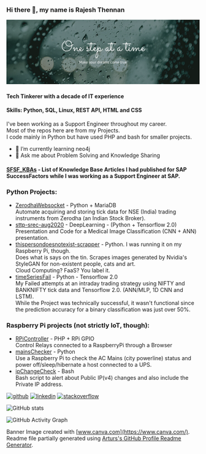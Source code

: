 ### Hi there 👋, my name is Rajesh Thennan
![](https://github.com/rthennan/rthennan/raw/e94b5da90fba2f19c889100f4a53d959fc24bf92/banner1.png)

#### Tech Tinkerer with a decade of IT experience

#### **Skills:** Python, SQL, Linux, REST API, HTML and CSS

I've been working as a Support Engineer throughout my career.  
Most of the repos here are from my Projects.  
I code mainly in Python but have used PHP and bash for smaller projects.  

- 🌱 I’m currently learning neo4j 
- 💬 Ask me about Problem Solving and Knowledge Sharing

#### [SFSF_KBAs](https://github.com/rthennan/SFSF_KBAs)  - List of Knowledge Base Articles I had published for SAP SuccessFactors while I was working as a Support Engineer at SAP.  

### Python Projects:
- [ZerodhaWebsocket](https://github.com/rthennan/ZerodhaWebsocket) - Python + MariaDB  
  Automate acquiring and storing tick data for NSE (India) trading instruments from Zerodha (an Indian Stock Broker).
- [sttp-srec-aug2020](https://github.com/rthennan/sttp-srec-aug2020) - DeepLearning - (Python + Tensorflow 2.0)  
  Presentation and Code for a Medical Image Classification (CNN + ANN) presentation.
- [thispersondoesnotexist-scrapper](https://github.com/rthennan/thispersondoesnotexist-scrapper) - Python. I was running it on my Raspberry Pi, though.  
  Does what is says on the tin. Scrapes images generated by Nvidia's StyleGAN for non-existent people, cats and art.  
  Cloud Computing? FaaS? You label it.  
- [timeSeriesFail](https://github.com/rthennan/timeSeriesFail) - Python - Tensorflow 2.0  
  My Failed attempts at an intraday trading strategy using NIFTY and BANKNIFTY tick data and Tensorflow 2.0. (ANN/MLP, 1D CNN and LSTM).  
  While the Project was technically successful, it wasn't functional since the prediction accuracy for a binary classification was just over 50%.    

### Raspberry Pi projects (not strictly IoT, though):  
- [RPiController](https://github.com/rthennan/RPiController) - PHP + RPi GPIO  
  Control Relays connected to a RaspberryPi through a Browser  
- [mainsChecker](https://github.com/rthennan/mainsChecker) - Python  
  Use a Raspberry Pi to check the AC Mains (city powerline) status and power off/sleep/hibernate a host connected to a UPS.  
- [ipChangeCheck](https://github.com/rthennan/ipChangeCheck) - Bash  
  Bash script to alert about Public IP(v4) changes and also include the Private IP address.


[<img src='https://cdn.jsdelivr.net/npm/simple-icons@3.0.1/icons/github.svg' alt='github' height='40'>](https://github.com/rthennan)  [<img src='https://cdn.jsdelivr.net/npm/simple-icons@3.0.1/icons/linkedin.svg' alt='linkedin' height='40'>](https://www.linkedin.com/in/rthennan/)  [<img src='https://cdn.jsdelivr.net/npm/simple-icons@3.0.1/icons/stackoverflow.svg' alt='stackoverflow' height='40'>](https://stackoverflow.com/users/8469746/rajesh-thennan)  

![GitHub stats](https://github-readme-stats.vercel.app/api?username=rthennan&show_icons=true)  

![GitHub Activity Graph](https://activity-graph.herokuapp.com/graph?username=rthennan&theme=github)  

Banner Image created with [www.canva.com](https://www.canva.com/).  
Readme file partially generated using [Arturs's GitHub Profile Readme Generator](https://github.com/arturssmirnovs/github-profile-readme-generator).

<!--
**rthennan/rthennan** is a ✨ _special_ ✨ repository because its `README.md` (this file) appears on your GitHub profile.

Here are some ideas to get you started:

- 🔭 I’m currently working on ...
- 🌱 I’m currently learning ...
- 👯 I’m looking to collaborate on ...
- 🤔 I’m looking for help with ...
- 💬 Ask me about ...
- 📫 How to reach me: ...
- 😄 Pronouns: ...
- ⚡ Fun fact: ...
-->
